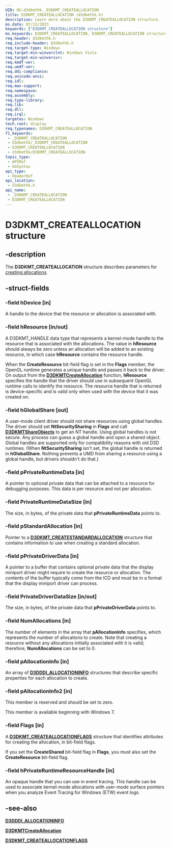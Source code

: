 ```yaml
---
UID: NS:d3dkmthk._D3DKMT_CREATEALLOCATION
title: D3DKMT_CREATEALLOCATION (d3dkmthk.h)
description: Learn more about the D3DKMT_CREATEALLOCATION structure.
ms.date: 07/12/2023
keywords: ["D3DKMT_CREATEALLOCATION structure"]
ms.keywords: D3DKMT_CREATEALLOCATION, D3DKMT_CREATEALLOCATION structure [Display Devices], OpenGL_Structs_983d37f8-47ad-40ea-b3da-2a211e9f0967.xml, _D3DKMT_CREATEALLOCATION, d3dkmthk/D3DKMT_CREATEALLOCATION, display.d3dkmt_createallocation
req.header: d3dkmthk.h
req.include-header: D3dkmthk.h
req.target-type: Windows
req.target-min-winverclnt: Windows Vista
req.target-min-winversvr: 
req.kmdf-ver: 
req.umdf-ver: 
req.ddi-compliance: 
req.unicode-ansi: 
req.idl: 
req.max-support: 
req.namespace: 
req.assembly: 
req.type-library: 
req.lib: 
req.dll: 
req.irql: 
targetos: Windows
tech.root: display
req.typenames: D3DKMT_CREATEALLOCATION
f1_keywords:
 - _D3DKMT_CREATEALLOCATION
 - d3dkmthk/_D3DKMT_CREATEALLOCATION
 - D3DKMT_CREATEALLOCATION
 - d3dkmthk/D3DKMT_CREATEALLOCATION
topic_type:
 - APIRef
 - kbSyntax
api_type:
 - HeaderDef
api_location:
 - d3dkmthk.h
api_name:
 - _D3DKMT_CREATEALLOCATION
 - D3DKMT_CREATEALLOCATION
---
```


# D3DKMT_CREATEALLOCATION structure

## -description

The **D3DKMT_CREATEALLOCATION** structure describes parameters for [creating allocations](nf-d3dkmthk-d3dkmtcreateallocation.md).

## -struct-fields

### -field hDevice [in]

A handle to the device that the resource or allocation is associated with.

### -field hResource [in/out]

A D3DKMT_HANDLE data type that represents a kernel-mode handle to the resource that is associated with the allocations. The value in **hResource** should always be zero unless an allocation will be added to an existing resource, in which case **hResource** contains the resource handle.

When the **CreateResource** bit-field flag is set in the **Flags** member, the OpenGL runtime generates a unique handle and passes it back to the driver. On output from the [**D3DKMTCreateAllocation**](nf-d3dkmthk-d3dkmtcreateallocation.md) function, **hResource** specifies the handle that the driver should use in subsequent OpenGL runtime calls to identify the resource. The resource handle that is returned is device-specific and is valid only when used with the device that it was created on.

### -field hGlobalShare [out]

A user-mode client driver should not share resources using global handles. The driver should set **NtSecuritySharing** in **Flags** and call [**D3DKMTShareObjects**](nf-d3dkmthk-d3dkmtshareobjects.md) to get an NT handle. Using global handles is not secure. Any process can guess a global handle and open a shared object. Global handles are supported only for compatibility reasons with old D3D runtimes. (When **NtSecuritySharing** isn't set, the global handle is returned in **hGlobalShare**. Nothing prevents a UMD from sharing a resource using a global handle, but drivers shouldn't do that.)

### -field pPrivateRuntimeData [in]

A pointer to optional private data that can be attached to a resource for debugging purposes. This data is per resource and not per allocation.

### -field PrivateRuntimeDataSize [in]

The size, in bytes, of the private data that **pPrivateRuntimeData** points to.

### -field pStandardAllocation [in]

Pointer to a [**D3DKMT_CREATESTANDARDALLOCATION**](ns-d3dkmthk-_d3dkmt_createstandardallocation.md) structure that contains information to use when creating a standard allocation.

### -field pPrivateDriverData [in]

A pointer to a buffer that contains optional private data that the display miniport driver might require to create the resource or allocation. The contents of the buffer typically come from the  ICD and must be in a format that the display miniport driver can process.

### -field PrivateDriverDataSize [in/out]

The size, in bytes, of the private data that **pPrivateDriverData** points to.

### -field NumAllocations [in]

The number of elements in the array that **pAllocationInfo** specifies, which represents the number of allocations to create. Note that creating a resource without any allocations initially associated with it is valid; therefore, **NumAllocations** can be set to 0.

### -field pAllocationInfo [in]

An array of [**D3DDDI_ALLOCATIONINFO**](../d3dukmdt/ns-d3dukmdt-_d3dddi_allocationinfo.md) structures that describe specific properties for each allocation to create.

### -field pAllocationInfo2 [in]

This member is reserved and should be set to zero.

This member is available beginning with Windows 7.

### -field Flags [in]

A [**D3DKMT_CREATEALLOCATIONFLAGS**](ns-d3dkmthk-_d3dkmt_createallocationflags.md) structure that identifies attributes for creating the allocation, in bit-field flags.

If you set the **CreateShared** bit-field flag in **Flags**, you must also set the **CreateResource** bit-field flag.

### -field hPrivateRuntimeResourceHandle [in]

An opaque handle that you can use in event tracing. This handle can be used to associate kernel-mode allocations with user-mode surface pointers when you analyze Event Tracing for Windows (ETW) event logs.

## -see-also

[**D3DDDI_ALLOCATIONINFO**](../d3dukmdt/ns-d3dukmdt-_d3dddi_allocationinfo.md)

[**D3DKMTCreateAllocation**](nf-d3dkmthk-d3dkmtcreateallocation.md)

[**D3DKMT_CREATEALLOCATIONFLAGS**](ns-d3dkmthk-_d3dkmt_createallocationflags.md)
